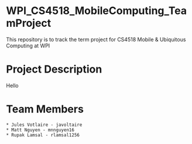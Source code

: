 # WPI_CS4518_MobileComputing_TeamProject
This repository is to track the term project for CS4518 Mobile &amp; Ubiquitous Computing at WPI
# Project Description
Hello

# Team Members
    * Jules Votlaire - javoltaire
    * Matt Nguyen - mnnguyen16
    * Rupak Lamsal - rlamsal1256